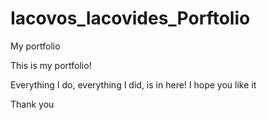 # Iacovos_Iacovides_Porftolio
My portfolio


This is my portfolio!

Everything I do, everything I did, is in here!
I hope you like it

Thank you
